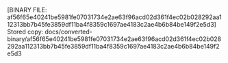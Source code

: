 [BINARY FILE: af56f65e40241be5981fe07031734e2ae63f96acd02d361f4ec02b028292aa112313bb7b45fe3859df11ba4f8359c1697ae4183c2ae4b6b84be149f2e5d3]
Stored copy: docs/converted-binary/af56f65e40241be5981fe07031734e2ae63f96acd02d361f4ec02b028292aa112313bb7b45fe3859df11ba4f8359c1697ae4183c2ae4b6b84be149f2e5d3
